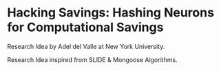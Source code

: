 # Hacking Savings: Hashing Neurons for Computational Savings 

Research Idea by Adel del Valle at New York University. 

Research Idea inspired from SLIDE & Mongoose Algorithms. 

